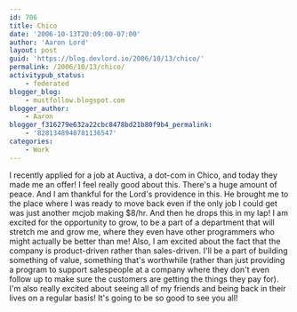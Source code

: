 ```yaml
---
id: 706
title: Chico
date: '2006-10-13T20:09:00-07:00'
author: 'Aaron Lord'
layout: post
guid: 'https://blog.devlord.io/2006/10/13/chico/'
permalink: /2006/10/13/chico/
activitypub_status:
    - federated
blogger_blog:
    - mustfollow.blogspot.com
blogger_author:
    - Aaron
blogger_f316279e632a22cbc8478bd21b80f9b4_permalink:
    - '8281348948781136547'
categories:
    - Work
---
```


I recently applied for a job at Auctiva, a dot-com in Chico, and today they made me an offer!  I feel really good about this.  There's a huge amount of peace.  And I am thankful for the Lord's providence in this.  He brought me to the place where I was ready to move back even if the only job I could get was just another mcjob making $8/hr.  And then he drops this in my lap!  I am excited for the opportunity to grow, to be a part of a department that will stretch me and grow me, where they even have other programmers who might actually be better than me!  Also, I am excited about the fact that the company is product-driven rather than sales-driven.  I'll be a part of building something of value, something that's worthwhile (rather than just providing a program to support salespeople at a company where they don't even follow up to make sure the customers are getting the things they pay for).  I'm also really excited about seeing all of my friends and being back in their lives on a regular basis! It's going to be so good to see you all!